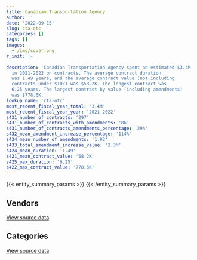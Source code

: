 ```yaml
---
title: Canadian Transportation Agency
author: ''
date: '2022-09-15'
slug: cta-otc
categories: []
tags: []
images:
  - /img/cover.png
r_init: |-
  
description: 'Canadian Transportation Agency spent an estimated $3.4M
  in 2021-2022 on contracts. The average contract duration
  was 1.49 years, and the average contract value (not including
  contracts under $10k) was $58.2K. The longest contract was
  6.25 years. The largest contract by value (including amendments)
  was $778.6K.'
lookup_name: 'cta-otc'
most_recent_fiscal_year_total: '3.4M'
most_recent_fiscal_year_year: '2021-2022'
s431_number_of_contracts: '297'
s431_number_of_contracts_with_amendments: '86'
s431_number_of_contracts_amendments_percentage: '29%'
s432_mean_amendment_increase_percentage: '114%'
s434_mean_number_of_amendments: '1.92'
s433_total_amendment_increase_value: '2.3M'
s424_mean_duration: '1.49'
s421_mean_contract_value: '58.2K'
s425_max_duration: '6.25'
s422_max_contract_value: '778.6K'
---
```


<script src="/rmarkdown-libs/htmlwidgets/htmlwidgets.js"></script>
<link href="/rmarkdown-libs/datatables-css/datatables-crosstalk.css" rel="stylesheet" />
<script src="/rmarkdown-libs/datatables-binding/datatables.js"></script>
<script src="/rmarkdown-libs/jquery/jquery-3.6.0.min.js"></script>
<link href="/rmarkdown-libs/dt-core-bootstrap/css/dataTables.bootstrap.min.css" rel="stylesheet" />
<link href="/rmarkdown-libs/dt-core-bootstrap/css/dataTables.bootstrap.extra.css" rel="stylesheet" />
<script src="/rmarkdown-libs/dt-core-bootstrap/js/jquery.dataTables.min.js"></script>
<script src="/rmarkdown-libs/dt-core-bootstrap/js/dataTables.bootstrap.min.js"></script>
<link href="/rmarkdown-libs/crosstalk/css/crosstalk.min.css" rel="stylesheet" />
<script src="/rmarkdown-libs/crosstalk/js/crosstalk.min.js"></script>
<script src="/rmarkdown-libs/htmlwidgets/htmlwidgets.js"></script>
<link href="/rmarkdown-libs/datatables-css/datatables-crosstalk.css" rel="stylesheet" />
<script src="/rmarkdown-libs/datatables-binding/datatables.js"></script>
<script src="/rmarkdown-libs/jquery/jquery-3.6.0.min.js"></script>
<link href="/rmarkdown-libs/dt-core-bootstrap/css/dataTables.bootstrap.min.css" rel="stylesheet" />
<link href="/rmarkdown-libs/dt-core-bootstrap/css/dataTables.bootstrap.extra.css" rel="stylesheet" />
<script src="/rmarkdown-libs/dt-core-bootstrap/js/jquery.dataTables.min.js"></script>
<script src="/rmarkdown-libs/dt-core-bootstrap/js/dataTables.bootstrap.min.js"></script>
<link href="/rmarkdown-libs/crosstalk/css/crosstalk.min.css" rel="stylesheet" />
<script src="/rmarkdown-libs/crosstalk/js/crosstalk.min.js"></script>

{{< entity_summary_params >}}
{{< /entity_summary_params >}}

## Vendors

<div id="htmlwidget-1" style="width:100%;height:auto;" class="datatables html-widget"></div>
<script type="application/json" data-for="htmlwidget-1">{"x":{"style":"bootstrap","filter":"none","vertical":false,"data":[["<a href=\"/vendors/access_2_networks/\">Access 2 Networks<\/a>","<a href=\"/vendors/adrm_technology_consulting/\">ADRM Technology Consulting<\/a>","<a href=\"/vendors/advanced_business_interiors/\">Advanced Business Interiors<\/a>","<a href=\"/vendors/altis_human_resources/\">Altis Human Resources<\/a>","<a href=\"/vendors/aon_reed_stenhouse/\">Aon Reed Stenhouse<\/a>","<a href=\"/vendors/bell_canada/\">Bell Canada<\/a>","<a href=\"/vendors/blackberry/\">Blackberry<\/a>","<a href=\"/vendors/canadian_corps_of_commissionaires/\">Canadian Corps of Commissionaires<\/a>","<a href=\"/vendors/carahsoft_technology/\">Carahsoft Technology<\/a>","<a href=\"/vendors/cbci_telecom/\">CBCI Telecom<\/a>","<a href=\"/vendors/cdw_canada/\">CDW Canada<\/a>","<a href=\"/vendors/charron_human_resources/\">Charron Human Resources<\/a>","<a href=\"/vendors/cision_canada/\">Cision Canada<\/a>","<a href=\"/vendors/closereach/\">CloseReach<\/a>","<a href=\"/vendors/cossette_communications/\">Cossette Communications<\/a>","<a href=\"/vendors/cpcs_transcom/\">CPCS Transcom<\/a>","<a href=\"/vendors/decisive_group/\">Decisive Group<\/a>","<a href=\"/vendors/dell_computer/\">Dell Computer<\/a>","<a href=\"/vendors/dynamic_personnel_consultants/\">Dynamic Personnel Consultants<\/a>","<a href=\"/vendors/evaluation_personnel_selection/\">Evaluation Personnel Selection<\/a>","<a href=\"/vendors/excel_human_resources/\">Excel Human Resources<\/a>","<a href=\"/vendors/fmc_professionals/\">FMC Professionals<\/a>","<a href=\"/vendors/ford_motor_company/\">Ford Motor Company<\/a>","<a href=\"/vendors/gartner/\">Gartner<\/a>","<a href=\"/vendors/horizant/\">Horizant<\/a>","<a href=\"/vendors/hypertec/\">Hypertec<\/a>","<a href=\"/vendors/ibiska_telecom/\">Ibiska Telecom<\/a>","<a href=\"/vendors/iceberg_networks/\">Iceberg Networks<\/a>","<a href=\"/vendors/insa/\">INSA<\/a>","<a href=\"/vendors/iron_mountain/\">Iron Mountain<\/a>","<a href=\"/vendors/it_net_consultants/\">IT NET Consultants<\/a>","<a href=\"/vendors/itex/\">ITEX<\/a>","<a href=\"/vendors/konica_minolta_business_solutions/\">Konica Minolta Business Solutions<\/a>","<a href=\"/vendors/lexisnexis_canada/\">LexisNexis Canada<\/a>","<a href=\"/vendors/lumina_it/\">Lumina IT<\/a>","<a href=\"/vendors/maxsys_staffing_and_consulting/\">Maxsys Staffing and Consulting<\/a>","<a href=\"/vendors/mgis/\">MGIS<\/a>","<a href=\"/vendors/microsoft_canada/\">Microsoft Canada<\/a>","<a href=\"/vendors/mishkumi_technologies/\">Mishkumi Technologies<\/a>","<a href=\"/vendors/modis_canada/\">Modis Canada<\/a>","<a href=\"/vendors/nations_translation_group/\">Nations Translation Group<\/a>","<a href=\"/vendors/nisha_techonologies/\">Nisha Techonologies<\/a>","<a href=\"/vendors/northern_micro/\">Northern Micro<\/a>","<a href=\"/vendors/opentext/\">OpenText<\/a>","<a href=\"/vendors/oracle_canada/\">Oracle Canada<\/a>","<a href=\"/vendors/printers_plus/\">Printers Plus<\/a>","<a href=\"/vendors/qmr/\">QMR<\/a>","<a href=\"/vendors/quintet_consulting/\">Quintet Consulting<\/a>","<a href=\"/vendors/rhea/\">RHEA<\/a>","<a href=\"/vendors/ricoh/\">Ricoh<\/a>","<a href=\"/vendors/sas_institute/\">SAS Institute<\/a>","<a href=\"/vendors/sdl_international_canada/\">SDL International Canada<\/a>","<a href=\"/vendors/simplex_grinnell/\">Simplex Grinnell<\/a>","<a href=\"/vendors/softchoice/\">Softchoice<\/a>","<a href=\"/vendors/suse_software_solutions_canada/\">SUSE Software Solutions Canada<\/a>","<a href=\"/vendors/systemscope/\">Systemscope<\/a>","<a href=\"/vendors/teknion/\">Teknion<\/a>","<a href=\"/vendors/telus_canada/\">Telus Canada<\/a>","<a href=\"/vendors/thinkon/\">ThinkOn<\/a>","<a href=\"/vendors/toshiba_canada/\">Toshiba Canada<\/a>","<a href=\"/vendors/totem_offisource/\">Totem Offisource<\/a>","<a href=\"/vendors/ubiqus_canada/\">Ubiqus Canada<\/a>","<a href=\"/vendors/university_of_saskatchewan/\">University of Saskatchewan<\/a>","<a href=\"/vendors/vmware/\">VMware<\/a>","<a href=\"/vendors/westbury_national_show_systems/\">Westbury National Show Systems<\/a>","<a href=\"/vendors/zycom/\">Zycom<\/a>"],[18110.66,null,348978.99,null,24998,null,null,null,6739.17,193782.88,27511.73,24408,31542.79,22830.94,193382.55,null,null,24098,17143.74,null,16689.28,11300,null,56041.19,null,null,42137.34,null,null,17739.1,68515.39,null,12971.76,9507.32,null,7566.07,57711.21,68067.45,1502.32,151407.35,null,25573.35,45784.13,21103.71,30964.93,8285.55,13532,null,13614.91,3318.95,34424.36,1581.51,22351.14,null,null,24860,51169.39,null,null,39127.15,18726.93,29602.65,null,14049.24,12427.18,133928.89],[2356.05,null,null,null,null,null,null,null,3411.19,null,41931.68,null,31629.21,null,null,24909.33,3064.56,9108.18,17190.71,null,null,null,null,42494.46,null,null,176284.42,null,9931.37,17787.7,290299.83,null,50927.82,9533.37,null,7586.8,4743.39,97956.84,2749.24,151822.16,null,123559.28,48816.87,20330.44,31584.22,8308.25,16464.78,60532.5,11219.69,2500.58,114864.83,10967.44,null,null,31.61,null,null,null,null,42115.08,null,29683.76,9750,14918.19,null,106262.66],[26387.7,66091.33,null,130200,null,84128.87,14753.62,null,null,null,24742.63,null,31542.79,null,null,null,26014.2,9083.29,17143.74,71422.47,209332.04,null,5570.71,null,null,109226.4,null,81544.32,45875.86,17739.1,250234.83,null,36508.64,9802.77,null,7566.07,null,97689.2,2741.73,null,null,136125.33,54104.61,17933.56,29887.73,2787.9,8448.44,null,null,null,91467.31,1041.85,null,null,11536.59,null,null,4418.15,null,42000.02,null,29602.65,null,14919.63,null,326879.73],[null,146687.67,null,178176.04,12803.73,379840.54,50271.94,56178.71,null,null,152.86,null,25267.05,null,null,null,48903.36,1866.43,null,null,508652.5,null,8036.79,null,143.65,112451.55,null,228681.24,6595.02,78596.38,null,17335.02,36508.64,9802.77,17478.29,7678.13,null,97689.2,2741.73,null,5105.85,79087.86,16888.08,131386.64,37154.24,null,null,null,null,null,null,8266.88,null,3883.45,11539.7,null,null,11013.3,19785.54,35375.34,null,35123.39,null,7451.75,null,143248.95]],"container":"<table class=\"table table-striped table-hover row-border order-column display\">\n  <thead>\n    <tr>\n      <th>Vendor<\/th>\n      <th>2018-2019<\/th>\n      <th>2019-2020<\/th>\n      <th>2020-2021<\/th>\n      <th>2021-2022<\/th>\n    <\/tr>\n  <\/thead>\n<\/table>","options":{"order":[[4,"desc"]],"pageLength":10,"autoWidth":true,"columnDefs":[{"targets":1,"render":"function(data, type, row, meta) {\n    return type !== 'display' ? data : DTWidget.formatCurrency(data, \"$\", 2, 3, \",\", \".\", true, null);\n  }"},{"targets":2,"render":"function(data, type, row, meta) {\n    return type !== 'display' ? data : DTWidget.formatCurrency(data, \"$\", 2, 3, \",\", \".\", true, null);\n  }"},{"targets":3,"render":"function(data, type, row, meta) {\n    return type !== 'display' ? data : DTWidget.formatCurrency(data, \"$\", 2, 3, \",\", \".\", true, null);\n  }"},{"targets":4,"render":"function(data, type, row, meta) {\n    return type !== 'display' ? data : DTWidget.formatCurrency(data, \"$\", 2, 3, \",\", \".\", true, null);\n  }"},{"width":"16%","targets":[1,2,3,4]},{"className":"dt-right","targets":[1,2,3,4]}],"orderClasses":false}},"evals":["options.columnDefs.0.render","options.columnDefs.1.render","options.columnDefs.2.render","options.columnDefs.3.render"],"jsHooks":[]}</script>
<p class="text-right">
<a href="https://github.com/GoC-Spending/contracts-data/tree/main/data/out/departments/cta-otc/summary_by_fiscal_year_by_vendor.csv" class="source-data-link btn btn-link">View source data</a>
</p>

## Categories

<div id="htmlwidget-2" style="width:100%;height:auto;" class="datatables html-widget"></div>
<script type="application/json" data-for="htmlwidget-2">{"x":{"style":"bootstrap","filter":"none","vertical":false,"data":[["<a href=\"/categories/office_management/\">Office management<\/a>","<a href=\"/categories/professional_services/\">Professional services<\/a>","<a href=\"/categories/information_technology/\">Information technology<\/a>","<a href=\"/categories/transportation_and_logistics/\">Transportation and logistics<\/a>","<a href=\"/categories/industrial_products_and_services/\">Industrial products and services<\/a>","<a href=\"/categories/security_and_protection/\">Security and protection<\/a>","<a href=\"/categories/human_capital/\">Human capital<\/a>"],[478249.22,704151.69,1192629.43,null,194058.14,null,145677.95],[10808.83,436377.13,1788918.19,null,4197.63,null,138597.98],[2787.9,491552.35,2068437.34,5570.71,4186.16,null,109787.62],[null,570381.58,2592340.21,8036.79,4186.16,56178.71,174424.57]],"container":"<table class=\"table table-striped table-hover row-border order-column display\">\n  <thead>\n    <tr>\n      <th>Category<\/th>\n      <th>2018-2019<\/th>\n      <th>2019-2020<\/th>\n      <th>2020-2021<\/th>\n      <th>2021-2022<\/th>\n    <\/tr>\n  <\/thead>\n<\/table>","options":{"order":[[4,"desc"]],"dom":"t","pageLength":30,"autoWidth":true,"columnDefs":[{"targets":1,"render":"function(data, type, row, meta) {\n    return type !== 'display' ? data : DTWidget.formatCurrency(data, \"$\", 2, 3, \",\", \".\", true, null);\n  }"},{"targets":2,"render":"function(data, type, row, meta) {\n    return type !== 'display' ? data : DTWidget.formatCurrency(data, \"$\", 2, 3, \",\", \".\", true, null);\n  }"},{"targets":3,"render":"function(data, type, row, meta) {\n    return type !== 'display' ? data : DTWidget.formatCurrency(data, \"$\", 2, 3, \",\", \".\", true, null);\n  }"},{"targets":4,"render":"function(data, type, row, meta) {\n    return type !== 'display' ? data : DTWidget.formatCurrency(data, \"$\", 2, 3, \",\", \".\", true, null);\n  }"},{"width":"16%","targets":[1,2,3,4]},{"className":"dt-right","targets":[1,2,3,4]}],"orderClasses":false,"lengthMenu":[10,25,30,50,100]}},"evals":["options.columnDefs.0.render","options.columnDefs.1.render","options.columnDefs.2.render","options.columnDefs.3.render"],"jsHooks":[]}</script>
<p class="text-right">
<a href="https://github.com/GoC-Spending/contracts-data/tree/main/data/out/departments/cta-otc/summary_by_fiscal_year_by_category.csv" class="source-data-link btn btn-link">View source data</a>
</p>
